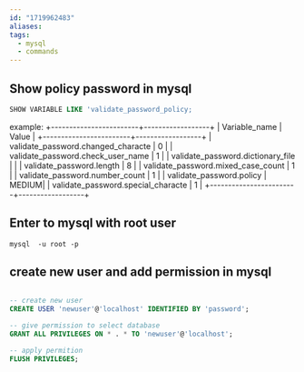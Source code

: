 ```yaml
---
id: "1719962483"
aliases: 
tags:
  - mysql
  - commands
---
```


## Show policy password in mysql

```sql
SHOW VARIABLE LIKE 'validate_password_policy;
```

example:
+------------------------+------------------+
| Variable_name | Value |
+------------------------+------------------+
| validate_password.changed_characte | 0 |
| validate_password.check_user_name  | 1 |
| validate_password.dictionary_file         |    | 
| validate_password.length                      | 8 |
| validate_password.mixed_case_count  | 1 |
| validate_password.number_count         | 1 |
| validate_password.policy | MEDIUM|
| validate_password.special_characte      | 1 |
+------------------------+------------------+

## Enter to mysql with root user

```mysql
mysql  -u root -p
```

## create new user and add permission in mysql

```sql

-- create new user
CREATE USER 'newuser'@'localhost' IDENTIFIED BY 'password';

-- give permission to select database
GRANT ALL PRIVILEGES ON * . * TO 'newuser'@'localhost';

-- apply permition
FLUSH PRIVILEGES;
```
